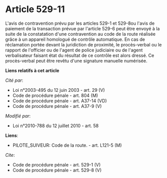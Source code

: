 # Article 529-11

L'avis de contravention prévu par les articles 529-1 et 529-8ou l'avis de paiement de la transaction prévue par l'article
529-6 peut être envoyé à la suite de la constatation d'une contravention au code de la route réalisée grâce à un appareil
homologué de contrôle automatique. En cas de réclamation portée devant la juridiction de proximité, le procès-verbal ou le
rapport de l'officier ou de l'agent de police judiciaire ou de l'agent verbalisateur faisant état du résultat de ce contrôle
est alors dressé. Ce procès-verbal peut être revêtu d'une signature manuelle numérisée.

**Liens relatifs à cet article**

_Cité par_:

  - Loi n°2003-495 du 12 juin 2003 - art. 29 (V)
  - Code de procédure pénale - art. 804 (M)
  - Code de procédure pénale - art. A37-14 (VD)
  - Code de procédure pénale - art. A37-9 (V)

_Modifié par_:

  - Loi n°2010-788 du 12 juillet 2010 - art. 58

**Liens**:

  - PILOTE_SUIVEUR: Code de la route. - art. L121-5 (M)

_Cite_:

  - Code de procédure pénale - art. 529-1 (V)
  - Code de procédure pénale - art. 529-8 (V)
